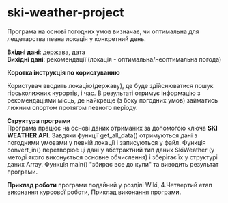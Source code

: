 # ski-weather-project

Програма на основі погодних умов визначає, чи оптимальна для лещетарства певна локація у конкретний день.

**Вхідні дані**: держава, дата  
**Вихідні дані**: рекомендації (локація - оптимальна/неоптимальна погода)
             
**Коротка інструкція по користуванню**

Користувач вводить локацію(державу), де буде здійснюватися пошук гірськолижних курортів, і час. В результаті отримує інформацію з рекомендаціями місць, де найкраще (з боку погодних умов) займатись лижним спортом протягом певного періоду.

**Структура програми**  
Програма працює на основі даних отриманих за допомогою ключа **SKI WEATHER API**. Завдяки функції get_all_data() отримуються дані з погодними умовами у певній локації і записуються у файл. Функція convert_in() перетворює ці дані у абстрактний тип даних SkiWeather (у методі якого виконується основне обчислення) і зберігає їх у структурі даних Array. Функція main() "збирає все до купи" та виводить результат програми.

 
**Приклад роботи** програми подайний у розділі Wiki, 4.Четвертий етап виконання курсової роботи, Приклад виконання програми.
